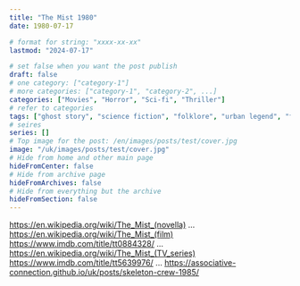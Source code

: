 ```yaml
---
title: "The Mist 1980"
date: 1980-07-17

# format for string: "xxxx-xx-xx"
lastmod: "2024-07-17"

# set false when you want the post publish
draft: false
# one category: ["category-1"]
# more categories: ["category-1", "category-2", ...]
categories: ["Movies", "Horror", "Sci-fi", "Thriller"]
# refer to categories
tags: ["ghost story", "science fiction", "folklore", "urban legend", "faith", "madness", "militarism", "humanism", "posthumanism", "animals", "isolation", "fog", "stephen king"]
# seires
series: []
# Top image for the post: /en/images/posts/test/cover.jpg
image: "/uk/images/posts/test/cover.jpg"
# Hide from home and other main page
hideFromCenter: false
# Hide from archive page
hideFromArchives: false
# Hide from everything but the archive
hideFromSection: false
---
```

https://en.wikipedia.org/wiki/The_Mist_(novella)
...
https://en.wikipedia.org/wiki/The_Mist_(film)
https://www.imdb.com/title/tt0884328/
...
https://en.wikipedia.org/wiki/The_Mist_(TV_series)
https://www.imdb.com/title/tt5639976/
...
https://associative-connection.github.io/uk/posts/skeleton-crew-1985/
<!--more-->